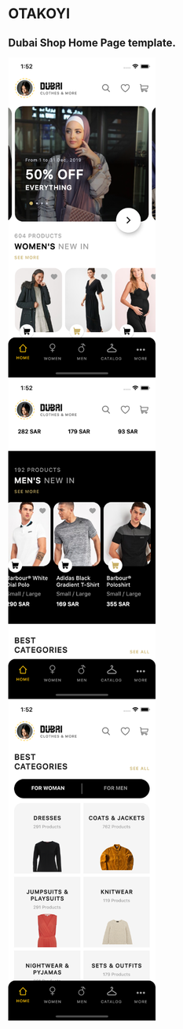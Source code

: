 # OTAKOYI

## Dubai Shop Home Page template.
<p float="left">
<img src="assets/images/readme_1.png" width="300"/>

<img src="assets/images/readme_2.png" width="300"/>

<img src="assets/images/readme_3.png" width="300"/>
</p>